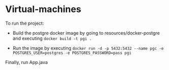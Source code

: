 # Virtual-machines

To run the project:

- Build the postgre docker image by going to resources/docker-postgre and executing 
`docker build -t pgi .`

- Run the image by executing 
`docker run -d -p 5432:5432 --name pgc -e POSTGRES_USER=postgres -e POSTGRES_PASSWORD=pass pgi`

Finally, run App.java


